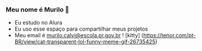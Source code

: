 ### Meu nome é Murilo 💙 
- Eu estudo no Alura
- Eu uso esse espaço para compartilhar meus projetos
- Meu email é murilo.calvi@escola.pr.gov.br
! [kitty] (https://tenor.com/pt-BR/view/cat-transparent-lol-funny-meme-gif-26735425)
